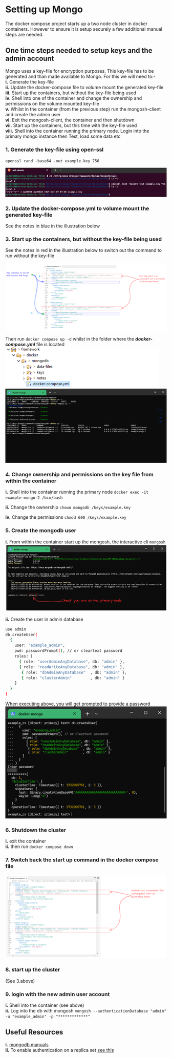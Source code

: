 # Setting up Mongo
The docker compose project starts up a two node cluster in docker containers. However to ensure it is setup securely a few additional manual steps are needed.
  
  
## One time steps needed to setup keys and the admin account
Mongo uses a key-file for encryption purposes. This key-file has to be generated and than made available to Mongo. For this we will need to:-  
  **i.**    Generate the key-file  
  **ii.**   Update the docker-compose file to volume mount the generated key-file  
  **iii.**  Start up the containers, but without the key-file being used  
  **iv.**   Shell into one of the container and change the ownership and permissions on the volume mounted key-file  
  **v.**    Whilst in the container (from the previous step) run the mongosh-client and create the admin user  
  **vi.**   Exit the mongosh-client, the container and then shutdown  
  **vii.**  Start up the containers, but this time with the key-file used  
  **viii.** Shell into the container running the primary node. Login into the primary mongo instance then Test, load some data etc

### 1. Generate the key-file using open-ssl
`openssl rand -base64 -out example.key 756`  
  
![01-generate-keys](assets/mongo-01-generate-keys.png)  

### 2. Update the docker-compose.yml to volume mount the generated key-file
See the notes in blue in the illustration below  
  
### 3. Start up the containers, but without the key-file being used
See the notes in red in the illustration below to switch out the command to run without the key-file  

![02-first-run-docker-compose](assets/mongo-02-first-run-docker-compose.png)  

Then run `docker compose up -d` whilst in the folder where the ***docker-compose.yml*** file is located  
![03-select-docker-compose-file](assets/mongo-03-select-docker-compose-file.png)  
![04-startup-mongo-first-time](assets/mongo-04-startup-mongo-first-time.png)  

### 4. Change ownership and permissions on the key file from within the container
   
**i.** Shell into the container running the primary node `docker exec -it example-mongo-2 /bin/bash`<br/>

**ii.** Change the ownership `chown mongodb /keys/example.key`<br/>

**iv.** Change the permissions `chmod 600 /keys/example.key`<br/>

### 5. Create the mongodb user
**i.** From within the container start up the mongosh, the interactive cli `mongosh`  
![06-startup-mongsh](assets/mongo-06-startup-mongsh.png)  
  
**ii.** Create the user in admin database  
```bash
use admin
db.createUser(
  {
    user: "example_admin",
    pwd: passwordPrompt(), // or cleartext password
    roles: [
      { role: "userAdminAnyDatabase", db: "admin" },
      { role: "readWriteAnyDatabase", db: "admin" },
	   { role: "dbAdminAnyDatabase"  , db: "admin" },
	   { role: "clusterAdmin"        , db: "admin" }      
    ]
  }
)
```
When executing above, you will get prompted to provide a password  
![07-create-mongo-user](assets/mongo-07-create-mongo-user.png)  

### 6. Shutdown the cluster
**i.** exit the container  
**ii.** then run  `docker compose down`  
   
### 7. Switch back the start up command in the docker compose file
  ![08-switch-back-docker-compose-commands](assets/mongo-08-switch-back-docker-compose-commands.png)

### 8. start up the cluster
   (See 3.above)

### 9. login with the new admin user account
**i.** Shell into the container (see above)  
**ii.** Log into the db with mongosh `mongosh --authenticationDatabase "admin" -u "example_admin" -p "*************"`

## Useful Resources
**i.**  [mongodb manuals](https://www.mongodb.com/docs/manual/tutorial/configure-scram-client-authentication/)  
**ii.** To enable authentication on a replica set [see this](https://www.mongodb.com/docs/manual/tutorial/enforce-keyfile-access-control-in-existing-replica-set/)







